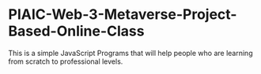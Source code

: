 # PIAIC-Web-3-Metaverse-Project-Based-Online-Class
This is a simple JavaScript Programs that will help people who are learning from scratch to professional levels.
